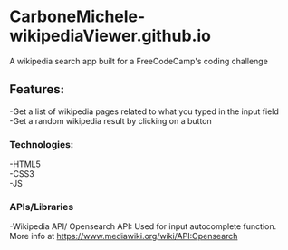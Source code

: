 # CarboneMichele-wikipediaViewer.github.io  
A wikipedia search app built for a FreeCodeCamp's coding challenge  

## Features:  

-Get a list of wikipedia pages related to what you typed in the input field    
-Get a random wikipedia result by clicking on a button   

### Technologies:  

-HTML5  
-CSS3  
-JS  

### APIs/Libraries  

-Wikipedia API/ Opensearch API: Used for input autocomplete function. More info at  <https://www.mediawiki.org/wiki/API:Opensearch>  
 
